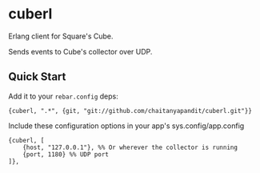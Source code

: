 # cuberl #

Erlang client for Square's Cube.

Sends events to Cube's collector over UDP.

## Quick Start ##

Add it to your `rebar.config` deps:

    {cuberl, ".*", {git, "git://github.com/chaitanyapandit/cuberl.git"}}

Include these configuration options in your app's sys.config/app.config

```shell
{cuberl, [
    {host, "127.0.0.1"}, %% Or wherever the collector is running
    {port, 1180} %% UDP port
]},
```


